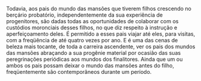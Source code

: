 ﻿Todavia, aos pais do mundo das mansões que tiverem filhos crescendo no berçário probatório, independentemente da sua experiência de progenitores, são dadas todas as oportunidades de colaborar com os custódios moronciais desses filhos, no que diz respeito à instrução e aperfeiçoamento deles. É permitido a esses pais viajar até eles, para visitas, com a freqüência de até quatro vezes por ano. E é uma das cenas de beleza mais tocante, de toda a carreira ascendente, ver os pais dos mundos das mansões abraçando a sua progênie material por ocasião das suas peregrinações periódicas aos mundos dos finalitores. Ainda que um ou ambos os pais possam deixar o mundo das mansões antes do filho, freqüentemente são contemporâneos durante um período.